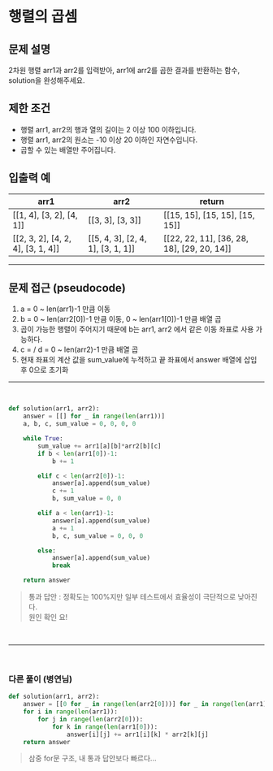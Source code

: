 # 행렬의 곱셈

## 문제 설명

2차원 행렬 arr1과 arr2를 입력받아, arr1에 arr2를 곱한 결과를 반환하는 함수, solution을 완성해주세요.

## 제한 조건

- 행렬 arr1, arr2의 행과 열의 길이는 2 이상 100 이하입니다.
- 행렬 arr1, arr2의 원소는 -10 이상 20 이하인 자연수입니다.
- 곱할 수 있는 배열만 주어집니다.

## 입출력 예

|arr1|arr2|return|
|---|---|---|
|[[1, 4], [3, 2], [4, 1]]|[[3, 3], [3, 3]]|[[15, 15], [15, 15], [15, 15]]|
|[[2, 3, 2], [4, 2, 4], [3, 1, 4]]|[[5, 4, 3], [2, 4, 1], [3, 1, 1]]|[[22, 22, 11], [36, 28, 18], [29, 20, 14]]|

---

## 문제 접근 (pseudocode)
1. a = 0 ~ len(arr1)-1 만큼 이동
2. b = 0 ~ len(arr2[0])-1 만큼 이동, 0 ~ len(arr1[0])-1 만큼 배열 곱
3. 곱이 가능한 행렬이 주어지기 때문에 b는 arr1, arr2 에서 같은 이동 좌표로 사용 가능하다.
4. c =  / d = 0 ~ len(arr2)-1 만큼 배열 곱
5. 현재 좌표의 계산 값을 sum_value에 누적하고 끝 좌표에서 answer 배열에 삽입 후 0으로 초기화

---

<br>

```python
def solution(arr1, arr2):
    answer = [[] for _ in range(len(arr1))]
    a, b, c, sum_value = 0, 0, 0, 0

    while True:
        sum_value += arr1[a][b]*arr2[b][c]
        if b < len(arr1[0])-1:
            b += 1

        elif c < len(arr2[0])-1:
            answer[a].append(sum_value)
            c += 1
            b, sum_value = 0, 0

        elif a < len(arr1)-1:
            answer[a].append(sum_value)
            a += 1
            b, c, sum_value = 0, 0, 0

        else:
            answer[a].append(sum_value)
            break

    return answer
```
> 통과 답안 : 정확도는 100%지만 일부 테스트에서 효율성이 극단적으로 낮아진다.<br>
> 원인 확인 요!

<br>

---
<br>

### 다른 풀이 (병연님)

```python
def solution(arr1, arr2):
    answer = [[0 for _ in range(len(arr2[0]))] for _ in range(len(arr1))]
    for i in range(len(arr1)):
        for j in range(len(arr2[0])):
            for k in range(len(arr1[0])):
                answer[i][j] += arr1[i][k] * arr2[k][j]
    return answer
```
> 삼중 for문 구조, 내 통과 답안보다 빠르다...<br>
> 